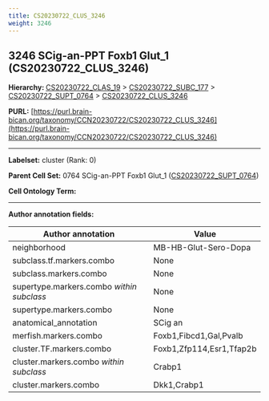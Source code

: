 ```yaml
---
title: CS20230722_CLUS_3246
weight: 3246
---
```

## 3246 SCig-an-PPT Foxb1 Glut_1 (CS20230722_CLUS_3246)
<b>Hierarchy: </b>
[CS20230722_CLAS_19](../CS20230722_CLAS_19) >
[CS20230722_SUBC_177](../CS20230722_SUBC_177) >
[CS20230722_SUPT_0764](../CS20230722_SUPT_0764) >
[CS20230722_CLUS_3246](../CS20230722_CLUS_3246)

**PURL:** [https://purl.brain-bican.org/taxonomy/CCN20230722/CS20230722_CLUS_3246](https://purl.brain-bican.org/taxonomy/CCN20230722/CS20230722_CLUS_3246)

---


**Labelset:** cluster (Rank: 0)

**Parent Cell Set:** 0764 SCig-an-PPT Foxb1 Glut_1 ([CS20230722_SUPT_0764](../CS20230722_SUPT_0764))



**Cell Ontology Term:** 

[MARKER GENES.]: #


---

[TRANSFERRED ANNOTATIONS.]: #


[AUTHOR ANNOTATION FIELDS.]: #


**Author annotation fields:**

| Author annotation | Value |
|-------------------|-------|
|neighborhood|MB-HB-Glut-Sero-Dopa|
|subclass.tf.markers.combo|None|
|subclass.markers.combo|None|
|supertype.markers.combo _within subclass_|None|
|supertype.markers.combo|None|
|anatomical_annotation|SCig an|
|merfish.markers.combo|Foxb1,Fibcd1,Gal,Pvalb|
|cluster.TF.markers.combo|Foxb1,Zfp114,Esr1,Tfap2b|
|cluster.markers.combo _within subclass_|Crabp1|
|cluster.markers.combo|Dkk1,Crabp1|
